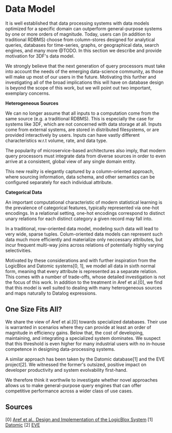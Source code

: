 # Data Model

It is well established that data processing systems with data models
optimized for a specific domain can outperform general-purpose systems
by one or more orders of magnitude. Today, users can (in addition to
traditional RDBMS) choose from column-stores designed for analytical
queries, databases for time-series, graphs, or geographical data,
search engines, and many more @TODO. In this section we describe and
provide motivation for 3DF's data model.

We strongly believe that the next generation of query processors must
take into account the needs of the emerging data-science community, as
those will make up most of our users in the future. Motivating this
further and investigating all of the broad implications this will have
on database design is beyond the scope of this work, but we will point
out two important, exemplary concerns.

**Heterogeneous Sources**  

We can no longer assume that all inputs to a computation come from the
same source (e.g. a traditional RDBMS). This is especially the case
for systems like 3DF, which are not concerned with data storage at
all. Inputs come from external systems, are stored in distributed
filesystems, or are provided interactively by users. Inputs can have
vastly different characteristics w.r.t volume, rate, and data type.

The popularity of microservice-based architectures also imply, that
modern query processors must integrate data from diverse sources in
order to even arrive at a consistent, global view of any single domain
entity.

This new reality is elegantly captured by a column-oriented approach,
where sourcing information, data schema, and other semantics can be
configured separately for each individual attribute.

**Categorical Data**  

An important computational characteristic of modern statistical
learning is the prevalence of categorical features, typically
represented via one-hot encodings. In a relational setting, one-hot
encodings correspond to distinct unary relations for each distinct
category a given record may fall into.

In a traditional, row-oriented data model, modeling such data will
lead to very wide, sparse tuples. Colum-oriented data models can
represent such data much more efficiently and materialize only
neccessary attributes, but incur frequent multi-way joins across
relations of potentially highly varying selectivities.

Motivated by these considerations and with further inspiration from
the LogicBlox and Datomic systems[0, 1], we model all data in sixth
normal form, meaning that every attribute is represented as a separate
relation. This comes with a number of trade-offs, whose detailed
investigation is not the focus of this work. In addition to the
treatment in Aref et al.[0], we find that this model is well suited to
dealing with many heterogeneous sources and maps naturally to Datalog
expressions.

## One Size Fits All?

We share the view of Aref et al.[0] towards specialized
databases. Their use is warranted in scenarios where they can provide
at least an order of magnitude in efficiency gains. Below that, the
cost of developing, maintaining, and integrating a specialized system
dominates. We suspect that this threshold is even higher for many
industrial users with no in-house competence in designing
data-processing systems.

A similar approach has been taken by the Datomic database[1] and the
EVE project[2]. We witnessed the former's outsized, positive impact on
developer productivity and system evolvability first-hand.

We therefore think it worthwile to investigate whether novel
approaches allows us to make general-purpose query engines that can
offer competitive performance across a wider class of use cases.

## Sources

[0] [Aref et al., Design and Implementation of the LogicBlox System](../sources/logicblox.pdf)
[1] [Datomic](www.datomic.com)
[2] [EVE](incidentalcomplexity.com)
